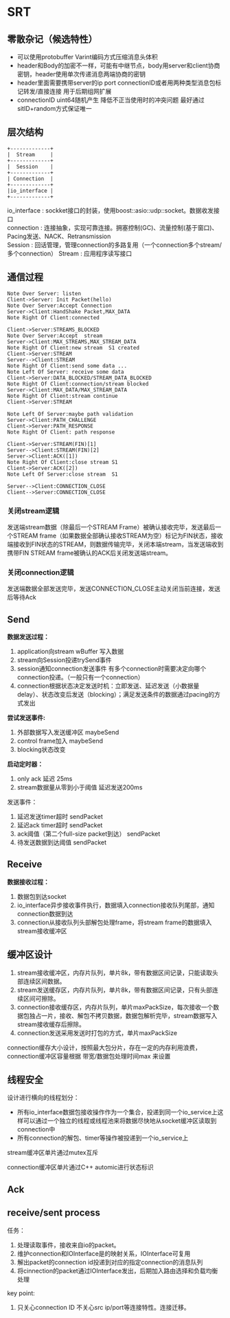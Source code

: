 # SRT

## 零散杂记（候选特性）

+ 可以使用protobuffer Varint编码方式压缩消息头体积
+ header和Body的加密不一样，可能有中继节点，body用server和client协商密钥，header使用单次传递消息两端协商的密钥
+ header里面需要携带server的ip port connectionID或者用两种类型消息包标记转发/直接连接 用于后期组网扩展
+ connectionID uint64随机产生 降低不正当使用时的冲突问题  最好通过 sitID+random方式保证唯一

## 层次结构

```ditaa{ args=["-E"] code_block=true cmd=false}
+-------------+
|  Stream     |
+-------------+
|  Session    |
+-------------+
| Connection  |
+-------------+
|io_interface |
+-------------+
```

io_interface : sockket接口的封装，使用boost::asio::udp::socket。数据收发接口  
connection : 连接抽象，实现可靠连接。拥塞控制(GC)、流量控制(基于窗口)、Pacing发送、NACK、Retransmission  
Session : 回话管理，管理connection的多路复用（一个connection多个stream/多个connection）
Stream : 应用程序读写接口

## 通信过程

```sequence {theme="simple"}
Note Over Server: listen
Client->Server: Init Packet(hello)
Note Over Server:Accept Connection
Server->Client:HandShake Packet,MAX_DATA
Note Right Of Client:connected

Client->Server:STREAMS_BLOCKED
Note Over Server:Accept  stream
Server->Client:MAX_STREAMS,MAX_STREAM_DATA
Note Right Of Client:new stream  S1 created
Client->Server:STREAM
Server-->Client:STREAM
Note Right Of Client:send some data ...
Note Left Of Server: receive some data
Client->Server:DATA_BLOCKED/STREAM_DATA_BLOCKED
Note Right Of Client:connection/stream blocked
Server->Client:MAX_DATA/MAX_STREAM_DATA
Note Right Of Client:stream continue
Client->Server:STREAM

Note Left Of Server:maybe path validation
Server->Client:PATH_CHALLENGE
Client->Server:PATH_RESPONSE
Note Right Of Client: path response

Client->Server:STREAM(FIN)[1]
Server-->Client:STREAM(FIN)[2]
Server->Client:ACK([1])
Note Right Of Client:close stream S1
Client->Server:ACK([2])
Note Left Of Server:close stream  S1

Server-->Client:CONNECTION_CLOSE
Client-->Server:CONNECTION_CLOSE

```

### 关闭stream逻辑

发送端stream数据（除最后一个STREAM Frame）被确认接收完毕，发送最后一个STREAM frame（如果数据全部确认接收STREAM为空）标记为FIN状态，接收端接收到FIN状态的STREAM，则数据传输完毕，关闭本端stream，当发送端收到携带FIN STREAM frame被确认的ACK后关闭发送端stream。

### 关闭connection逻辑

发送端数据全部发送完毕，发送CONNECTION_CLOSE主动关闭当前连接，发送后等待Ack

## Send

**数据发送过程：**

1. application向stream wBuffer 写入数据
2. stream向Session投递trySend事件  
3. session通知connection发送事件  有多个connection时需要决定向哪个connection投递。（一般只有一个connection）
4. connection根据状态决定发送时机：立即发送、延迟发送（小数据量delay）、状态改变后发送（blocking）；满足发送条件的数据通过pacing的方式发出

**尝试发送事件:**

1. 外部数据写入发送缓冲区 maybeSend
2. control frame加入 maybeSend
3. blocking状态改变

**启动定时器：**

1. only ack 延迟 25ms
2. stream数据量从零到小于阈值 延迟发送200ms

发送事件：

1. 延迟发送timer超时 sendPacket
2. 延迟ack timer超时 sendPacket
3. ack阈值（第二个full-size packet到达） sendPacket
4. 待发送数据到达阈值 sendPacket

## Receive

**数据接收过程：**

1. 数据包到达socket
2. io_interface异步接收事件执行，数据填入connection接收队列尾部，通知connection数据到达
3. connection从接收队列头部解包处理frame，将stream frame的数据填入stream接收缓冲区

## 缓冲区设计

1. stream接收缓冲区，内存片队列，单片8k，带有数据区间记录，只能读取头部连续区间数据。
2. stream发送缓存区，内存片队列，单片8k，带有数据区间记录，只有头部连续区间可擦除。
3. connection接收缓存区，内存片队列，单片maxPackSize，每次接收一个数据包独占一片，接收、解包不拷贝数据，数据包解析完毕，stream数据写入stream接收缓存后擦除。
4. connection发送采用发送时打包的方式，单片maxPackSize

connection缓存大小设计，按照最大包分片，存在一定的内存利用浪费，connection缓冲区容量根据 带宽/数据包处理时间max 来设置

## 线程安全

设计进行横向的线程划分：

+ 所有io_interface数据包接收操作作为一个集合，投递到同一个io_service上这样可以通过一个独立的线程或线程池来将数据尽快地从socket缓冲区读取到connection中
+ 所有connection的解包、timer等操作被投递到一个io_service上

stream缓冲区单片通过mutex互斥

connection缓冲区单片通过C++ automic进行状态标识

## Ack


## receive/sent process

任务：

1. 处理读取事件，接收来自io的packet。
2. 维护connection和IOInterface是的映射关系，IOInterface可复用
3. 解出packet的connection id投递到对应的指定connection的消息队列
4. 将cinnection的packet通过IOInterface发出，后期加入路由选择和负载均衡处理

key point:

1. 只关心connection ID 不关心src ip/port等连接特性。连接迁移。